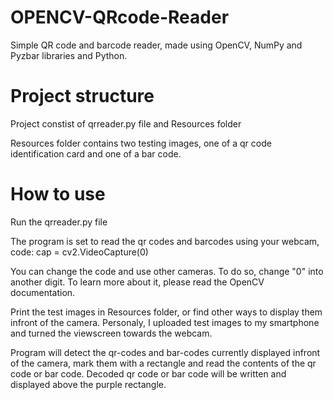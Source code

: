# OPENCV-QRcode-Reader
Simple QR code and barcode reader, made using OpenCV, NumPy and Pyzbar libraries and Python.   

# Project structure 
Project constist of qrreader.py file and Resources folder 

Resources folder contains two testing images, one of a qr code identification card and one of a bar code. 

# How to use 
Run the qrreader.py file 

The program is set to read the qr codes and barcodes using your webcam, code: cap = cv2.VideoCapture(0) 

You can change the code and use other cameras. To do so, change "0" into another digit. To learn more about it, please read the OpenCV documentation. 

Print the test images in Resources folder, or find other ways to display them infront of the camera. Personaly, I uploaded test images to my smartphone and turned the viewscreen towards the webcam. 

Program will detect the qr-codes and bar-codes currently displayed infront of the camera, mark them with a rectangle and read the contents of the qr code or bar code. Decoded qr code or bar code will be written and displayed above the purple rectangle. 



